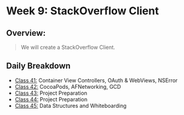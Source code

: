 # Week 9: StackOverflow Client

## Overview:
> We will create a StackOverflow Client.

## Daily Breakdown
  * [Class 41:](class-41/) Container View Controllers, OAuth & WebViews, NSError
  * [Class 42:](class-42/) CocoaPods, AFNetworking, GCD
  * [Class 43:](class-43/) Project Preparation
  * [Class 44:](class-44/) Project Preparation
  * [Class 45:](class-45/) Data Structures and Whiteboarding
